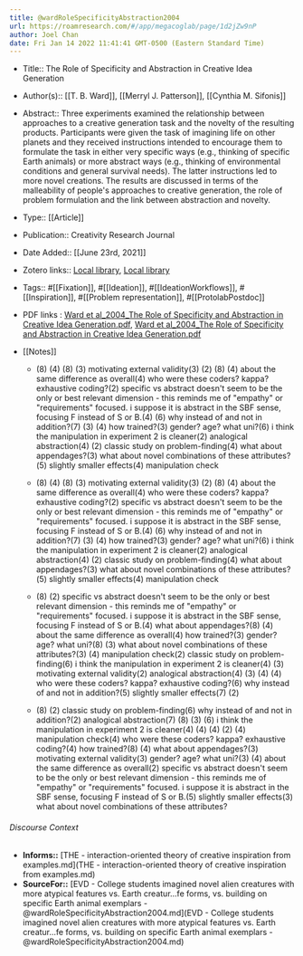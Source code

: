 ```yaml
---
title: @wardRoleSpecificityAbstraction2004
url: https://roamresearch.com/#/app/megacoglab/page/1d2jZw9nP
author: Joel Chan
date: Fri Jan 14 2022 11:41:41 GMT-0500 (Eastern Standard Time)
---
```


- Title:: The Role of Specificity and Abstraction in Creative Idea Generation
- Author(s):: [[T. B. Ward]], [[Merryl J. Patterson]], [[Cynthia M. Sifonis]]
- Abstract:: Three experiments examined the relationship between approaches to a creative generation task and the novelty of the resulting products. Participants were given the task of imagining life on other planets and they received instructions intended to encourage them to formulate the task in either very specific ways (e.g., thinking of specific Earth animals) or more abstract ways (e.g., thinking of environmental conditions and general survival needs). The latter instructions led to more novel creations. The results are discussed in terms of the malleability of people's approaches to creative generation, the role of problem formulation and the link between abstraction and novelty.
- Type:: [[Article]]
- Publication:: Creativity Research Journal
- Date Added:: [[June 23rd, 2021]]
- Zotero links:: [Local library](zotero://select/groups/2451508/items/SBZWIU7H), [Local library](https://www.zotero.org/groups/2451508/items/SBZWIU7H)
- Tags:: #[[Fixation]], #[[Ideation]], #[[IdeationWorkflows]], #[[Inspiration]], #[[Problem representation]], #[[ProtolabPostdoc]]
- PDF links : [Ward et al_2004_The Role of Specificity and Abstraction in Creative Idea Generation.pdf](zotero://open-pdf/groups/2451508/items/SMUSP6PG), [Ward et al_2004_The Role of Specificity and Abstraction in Creative Idea Generation.pdf](zotero://open-pdf/groups/2451508/items/64HW3QTE)
- [[Notes]]

    - (8) (4) (8) (3) motivating external validity(3) (2) (8) (4) about the same difference as overall(4) who were these coders? kappa? exhaustive coding?(2) specific vs abstract doesn&apos;t seem to be the only or best relevant dimension - this reminds me of &quot;empathy&quot; or &quot;requirements&quot; focused. i suppose it is abstract in the SBF sense, focusing F instead of S or B.(4) (6) why instead of and not in addition?(7) (3) (4) how trained?(3) gender? age? what uni?(6) i think the manipulation in experiment 2 is cleaner(2) analogical abstraction(4) (2) classic study on problem-finding(4) what about appendages?(3) what about novel combinations of these attributes?(5) slightly smaller effects(4) manipulation check

    - (8) (4) (8) (3) motivating external validity(3) (2) (8) (4) about the same difference as overall(4) who were these coders? kappa? exhaustive coding?(2) specific vs abstract doesn&apos;t seem to be the only or best relevant dimension - this reminds me of &quot;empathy&quot; or &quot;requirements&quot; focused. i suppose it is abstract in the SBF sense, focusing F instead of S or B.(4) (6) why instead of and not in addition?(7) (3) (4) how trained?(3) gender? age? what uni?(6) i think the manipulation in experiment 2 is cleaner(2) analogical abstraction(4) (2) classic study on problem-finding(4) what about appendages?(3) what about novel combinations of these attributes?(5) slightly smaller effects(4) manipulation check

    - (8) (2) specific vs abstract doesn&apos;t seem to be the only or best relevant dimension - this reminds me of &quot;empathy&quot; or &quot;requirements&quot; focused. i suppose it is abstract in the SBF sense, focusing F instead of S or B.(4) what about appendages?(8) (4) about the same difference as overall(4) how trained?(3) gender? age? what uni?(8) (3) what about novel combinations of these attributes?(3) (4) manipulation check(2) classic study on problem-finding(6) i think the manipulation in experiment 2 is cleaner(4) (3) motivating external validity(2) analogical abstraction(4) (3) (4) (4) who were these coders? kappa? exhaustive coding?(6) why instead of and not in addition?(5) slightly smaller effects(7) (2)

    - (8) (2) classic study on problem-finding(6) why instead of and not in addition?(2) analogical abstraction(7) (8) (3) (6) i think the manipulation in experiment 2 is cleaner(4) (4) (4) (2) (4) manipulation check(4) who were these coders? kappa? exhaustive coding?(4) how trained?(8) (4) what about appendages?(3) motivating external validity(3) gender? age? what uni?(3) (4) about the same difference as overall(2) specific vs abstract doesn&apos;t seem to be the only or best relevant dimension - this reminds me of &quot;empathy&quot; or &quot;requirements&quot; focused. i suppose it is abstract in the SBF sense, focusing F instead of S or B.(5) slightly smaller effects(3) what about novel combinations of these attributes?

###### Discourse Context

- **Informs::** [THE - interaction-oriented theory of creative inspiration from examples.md](THE - interaction-oriented theory of creative inspiration from examples.md)
- **SourceFor::** [EVD - College students imagined novel alien creatures with more atypical features vs. Earth creatur...fe forms, vs. building on specific Earth animal exemplars - @wardRoleSpecificityAbstraction2004.md](EVD - College students imagined novel alien creatures with more atypical features vs. Earth creatur...fe forms, vs. building on specific Earth animal exemplars - @wardRoleSpecificityAbstraction2004.md)

